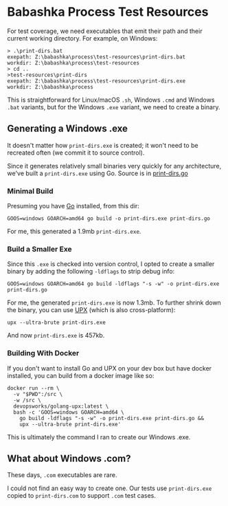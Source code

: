 # Babashka Process Test Resources

For test coverage, we need executables that emit their path and their current working directory.
For example, on Windows:
```
> .\print-dirs.bat
exepath: Z:\babashka\process\test-resources\print-dirs.bat
workdir: Z:\babashka\process\test-resources
> cd ..
>test-resources\print-dirs
exepath: Z:\babashka\process\test-resources\print-dirs.exe
workdir: Z:\babashka\process
```

This is straightforward for Linux/macOS `.sh`, Windows `.cmd` and Windows `.bat` variants, but for the Windows `.exe` variant, we need to create a binary.

## Generating a Windows .exe

It doesn't matter how `print-dirs.exe` is created; it won't need to be recreated often (we commit it to source control).

Since it generates relatively small binaries very quickly for any architecture, we've built a `print-dirs.exe` using Go.
Source is in [print-dirs.go](print-dirs.go)

### Minimal Build
Presuming you have [Go](https://go.dev/) installed, from this dir:

```shell
GOOS=windows GOARCH=amd64 go build -o print-dirs.exe print-dirs.go
```

For me, this generated a 1.9mb `print-dirs.exe`.

### Build a Smaller Exe
Since this `.exe` is checked into version control, I opted to create a smaller binary by adding the following `-ldflags` to strip debug info:

```shell
GOOS=windows GOARCH=amd64 go build -ldflags "-s -w" -o print-dirs.exe print-dirs.go
```

For me, the generated `print-dirs.exe` is now 1.3mb.
To further shrink down the binary, you can use [UPX](https://upx.github.io/) (which is also cross-platform):

```
upx --ultra-brute print-dirs.exe
```

And now `print-dirs.exe` is 457kb.

### Building With Docker
If you don't want to install Go and UPX on your dev box but have docker installed, you can build from a docker image like so:

``` shell
docker run --rm \
  -v "$PWD":/src \
  -w /src \
  devopsworks/golang-upx:latest \
  bash -c 'GOOS=windows GOARCH=amd64 \
    go build -ldflags "-s -w" -o print-dirs.exe print-dirs.go &&
    upx --ultra-brute print-dirs.exe'
```

This is ultimately the command I ran to create our Windows .exe.

## What about Windows .com?

These days, `.com` executables are rare.

I could not find an easy way to create one.
Our tests use `print-dirs.exe` copied to `print-dirs.com` to support `.com` test cases.